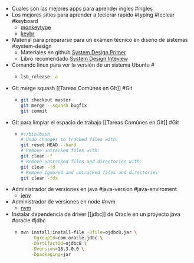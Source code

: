 - Cuales son las mejores apps para aprender ingles #ingles
- Los mejores sitios para aprender a teclerar rapido #typing #teclear #keyboard
	- [monkeytype](https://monkeytype.com/)
	- [keybr](https://www.keybr.com/)
- Material para prepararse para un exámen técnico en diseño de sistemas #system-design
	- Materiales en github [System Design Primer](https://github.com/donnemartin/system-design-primer)
	- Libro recomendado [System Design Inteview](https://www.amazon.com.mx/System-Design-Interview-insiders-Second/dp/B08CMF2CQF)
- Comando linux para ver la versión de un sistema Ubuntu #
	- ``` sh
	  lsb_release -a
	  ```
- Git merge squash [[Tareas Comúnes en GIt]] #Git
	- ``` sh
	  git checkout master
	  git merge --squash bugfix
	  git commit
	  ```
- GIt para limpiar el espacio de trabajo [[Tareas Comúnes en GIt]] #Git
	- ``` sh
	  #!/bin/bash
	  # Undo changes to tracked files with:
	  git reset HEAD --hard
	  # Remove untracked files with:
	  git clean -f
	  # Remove untracked files and directories with:
	  git clean -fd
	  # Remove ignored and untracked files and directories
	  git clean -fdx
	  ```
- Administrador de versiones en java #java-version #java-enviroment
	- [jenv](https://www.jenv.be/)
- Administrador de versiones en node #nvm
	- [nvm](https://github.com/nvm-sh/nvm)
- Instalar dependencia de driver [[jdbc]] de Oracle en un proyecto java #oracle #jdbc
	- ``` sh
	  mvn install:install-file -Dfile=ojdbc8.jar \
	      -DgroupId=com.oracle.jdbc \
	      -DartifactId=ojdbc8 \
	      -Dversion=18.3.0.0 \
	      -Dpackaging=jar
	  ```